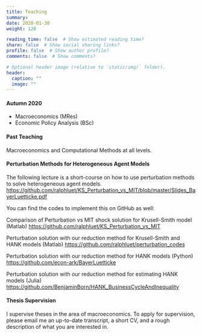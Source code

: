 ```yaml
---
title: Teaching
summary:
date: 2020-01-30
weight: 120

reading_time: false  # Show estimated reading time?
share: false  # Show social sharing links?
profile: false  # Show author profile?
comments: false  # Show comments?

# Optional header image (relative to `static/img/` folder).
header:
  caption: ""
  image: ""
---
```

#### Autumn 2020

* Macroeconomics (MRes)
* Economic Policy Analysis (BSc)

#### Past Teaching

Macroeconomics and Computational Methods at all levels.

#### Perturbation Methods for Heterogeneous Agent Models

The following lecture is a short-course on how to use perturbation methods to solve heterogeneous agent models. 
https://github.com/ralphluet/KS_Perturbation_vs_MIT/blob/master/Slides_BayerLuetticke.pdf

You can find the codes to implement this on GitHub as well:

Comparison of Perturbation vs MIT shock solution for Krusell-Smith model (Matlab)
https://github.com/ralphluet/KS_Perturbation_vs_MIT
	
Perturbation solution with our reduction method for Krusell-Smith and HANK models (Matlab)
https://github.com/ralphluet/perturbation_codes
	
Perturbation solution with our reduction method for HANK models (Python)
https://github.com/econ-ark/BayerLuetticke

Perturbation solution with our reduction method for estimating HANK models (Julia)
https://github.com/BenjaminBorn/HANK_BusinessCycleAndInequality



#### Thesis Supervision

I supervise theses in the area of macroeconomics. To apply for supervision, please email me an up-to-date transcript, a short CV, and a rough description of what you are interested in.
